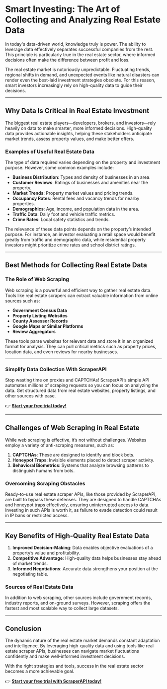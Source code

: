 # Smart Investing: The Art of Collecting and Analyzing Real Estate Data

In today's data-driven world, knowledge truly is power. The ability to leverage data effectively separates successful companies from the rest. This principle is particularly true in the real estate sector, where informed decisions often make the difference between profit and loss.

The real estate market is notoriously unpredictable. Fluctuating trends, regional shifts in demand, and unexpected events like natural disasters can render even the best-laid investment strategies obsolete. For this reason, smart investors increasingly rely on high-quality data to guide their decisions.

---

## Why Data Is Critical in Real Estate Investment

The biggest real estate players—developers, brokers, and investors—rely heavily on data to make smarter, more informed decisions. High-quality data provides actionable insights, helping these stakeholders anticipate market trends, assess property values, and make better offers.

### Examples of Useful Real Estate Data

The type of data required varies depending on the property and investment purpose. However, some common examples include:

- **Business Distribution**: Types and density of businesses in an area.
- **Customer Reviews**: Ratings of businesses and amenities near the property.
- **Market Trends**: Property market values and pricing trends.
- **Occupancy Rates**: Rental fees and vacancy trends for nearby properties.
- **Demographics**: Age, income, and population data in the area.
- **Traffic Data**: Daily foot and vehicle traffic metrics.
- **Crime Rates**: Local safety statistics and trends.

The relevance of these data points depends on the property’s intended purpose. For instance, an investor evaluating a retail space would benefit greatly from traffic and demographic data, while residential property investors might prioritize crime rates and school district ratings.

---

## Best Methods for Collecting Real Estate Data

### The Role of Web Scraping

Web scraping is a powerful and efficient way to gather real estate data. Tools like real estate scrapers can extract valuable information from online sources such as:

- **Government Census Data**
- **Property Listing Websites**
- **County Assessor Records**
- **Google Maps or Similar Platforms**
- **Review Aggregators**

These tools parse websites for relevant data and store it in an organized format for analysis. They can pull critical metrics such as property prices, location data, and even reviews for nearby businesses.

---

### Simplify Data Collection With ScraperAPI

Stop wasting time on proxies and CAPTCHAs! ScraperAPI’s simple API automates millions of scraping requests so you can focus on analyzing the data. Get structured data from real estate websites, property listings, and other sources with ease.

👉 [**Start your free trial today!**](https://bit.ly/Scraperapi)

---

## Challenges of Web Scraping in Real Estate

While web scraping is effective, it’s not without challenges. Websites employ a variety of anti-scraping measures, such as:

1. **CAPTCHAs**: These are designed to identify and block bots.
2. **Honeypot Traps**: Invisible elements placed to detect scraper activity.
3. **Behavioral Biometrics**: Systems that analyze browsing patterns to distinguish humans from bots.

### Overcoming Scraping Obstacles

Ready-to-use real estate scraper APIs, like those provided by ScraperAPI, are built to bypass these defenses. They are designed to handle CAPTCHAs and honeypot traps effectively, ensuring uninterrupted access to data. Investing in such APIs is worth it, as failure to evade detection could result in IP bans or restricted access.

---

## Key Benefits of High-Quality Real Estate Data

1. **Improved Decision-Making**: Data enables objective evaluations of a property’s value and profitability.
2. **Competitive Advantage**: High-quality data helps businesses stay ahead of market trends.
3. **Informed Negotiations**: Accurate data strengthens your position at the negotiating table.

### Sources of Real Estate Data

In addition to web scraping, other sources include government records, industry reports, and on-ground surveys. However, scraping offers the fastest and most scalable way to collect large datasets.

---

## Conclusion

The dynamic nature of the real estate market demands constant adaptation and intelligence. By leveraging high-quality data and using tools like real estate scraper APIs, businesses can navigate market fluctuations confidently and make well-informed investment decisions.

With the right strategies and tools, success in the real estate sector becomes a more achievable goal.

👉 [**Start your free trial with ScraperAPI today!**](https://bit.ly/Scraperapi)
